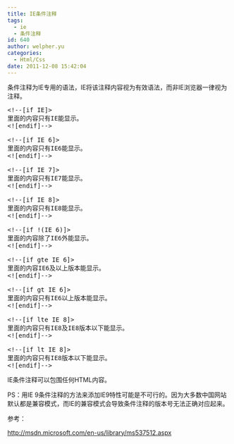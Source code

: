 ```yaml
---
title: IE条件注释
tags:
  - ie
  - 条件注释
id: 640
author: welpher.yu
categories:
  - Html/Css
date: 2011-12-08 15:42:04
---
```


条件注释为IE专用的语法，IE将该注释内容视为有效语法，而非IE浏览器一律视为注释。
<pre class="brush: html; gutter: true; first-line: 1">&lt;!--[if IE]&gt;
里面的内容只有IE能显示。
&lt;![endif]--&gt;

&lt;!--[if IE 6]&gt;
里面的内容只有IE6能显示。
&lt;![endif]--&gt;

&lt;!--[if IE 7]&gt;
里面的内容只有IE7能显示。
&lt;![endif]--&gt;

&lt;!--[if IE 8]&gt;
里面的内容只有IE8能显示。
&lt;![endif]--&gt;

&lt;!--[if !(IE 6)]&gt;
里面的内容除了IE6外能显示。
&lt;![endif]--&gt;

&lt;!--[if gte IE 6]&gt;
里面的内容IE6及以上版本能显示。
&lt;![endif]--&gt;

&lt;!--[if gt IE 6]&gt;
里面的内容只有IE6以上版本能显示。
&lt;![endif]--&gt;

&lt;!--[if lte IE 8]&gt;
里面的内容只有IE8及IE8版本以下能显示。
&lt;![endif]--&gt;

&lt;!--[if lt IE 8]&gt;
里面的内容只有IE8版本以下能显示。
&lt;![endif]--&gt;</pre>
IE条件注释可以包围任何HTML内容。

PS：用IE 9条件注释的方法来添加IE9特性可能是不可行的。因为大多数中国网站默认都是兼容模式，而IE的兼容模式会导致条件注释的版本号无法正确对应起来。

参考：

http://msdn.microsoft.com/en-us/library/ms537512.aspx